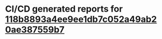 # CI/CD generated reports for [118b8893a4ee9ee1db7c052a49ab20ae387559b7](https://github.com/hydephp/develop/commit/118b8893a4ee9ee1db7c052a49ab20ae387559b7)
